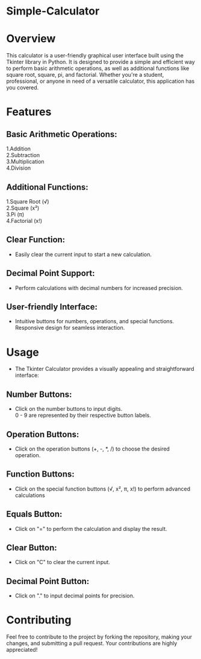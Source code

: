 # Simple-Calculator


<h1>Overview</h1>

This calculator is a user-friendly graphical user interface built using the Tkinter library in Python.
It is designed to provide a simple and efficient way to perform basic arithmetic operations, as well as additional functions
like square root, square, pi, and factorial. Whether you're a student, professional, or anyone in need of a versatile calculator, this application has you covered.

<h1>Features</h1>

<h2>Basic Arithmetic Operations:</h2>


1.Addition<br>
2.Subtraction<br>
3.Multiplication<br>
4.Division<br>

<h2>Additional Functions:</h2>

1.Square Root (√)<br>
2.Square (x²)<br>
3.Pi (π)<br>
4.Factorial (x!)<br>

<h2>Clear Function:</h2>

<ul><li>Easily clear the current input to start a new calculation.</li></ul>

<h2>Decimal Point Support:</h2>

<ul><li>Perform calculations with decimal numbers for increased precision.</li></ul>

<h2>User-friendly Interface:</h2>

<ul><li>Intuitive buttons for numbers, operations, and special functions.<br>
Responsive design for seamless interaction.</li></ul>

<h1>Usage</h1>

<ul><li>The Tkinter Calculator provides a visually appealing and straightforward interface:</li></ul>

<h2>Number Buttons:</h2>
<ul><li>Click on the number buttons to input digits.<br>
0 - 9 are represented by their respective button labels.</li></ul>

<h2>Operation Buttons:</h2>

<ul><li>Click on the operation buttons (+, -, *, /) to choose the desired operation.</li></ul>

<h2>Function Buttons:</h2>

<ul><li>Click on the special function buttons (√, x², π, x!) to perform advanced calculations</li></ul>

<h2>Equals Button:</h2>

<ul><li>Click on "=" to perform the calculation and display the result.</li></ul>

<h2>Clear Button:</h2>

<ul><li>Click on "C" to clear the current input.</li></ul>

<h2>Decimal Point Button:</h2>
<ul><li>Click on "." to input decimal points for precision.</li></ul>

<h1>Contributing</h1>

Feel free to contribute to the project by forking the repository, making your changes, and submitting a pull request. Your contributions are highly appreciated!